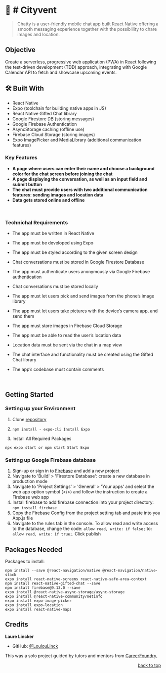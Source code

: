 # 📖 # Cityvent

> Chatty is a user-friendly mobile chat app built React Native offering a smooth messaging experience together with the possiblility to chare images and location.

## Objective
Create a serverless, progressive web application (PWA) in React following the test-driven development (TDD) approach, integrating with Google Calendar API to fetch and showcase upcoming events.

## 🛠 Built With

- React Native
- Expo (toolchain for building native apps in JS)
- React Native Gifted Chat library
- Google Firestore DB (storing messages)
- Google Firebase Authentication
- AsyncStorage caching (offline use)
- Firebase Cloud Storage (storing images)
- Expo ImagePicker and MediaLibrary (additional communication features)

### Key Features 
 
- **A page where users can enter their name and choose a background color for the chat screen before joining the chat**
- **A page displaying the conversation, as well as an input field and submit button**
- **The chat must provide users with two additional communication features: sending images and location data**
- **Data gets stored online and offline**

<br>

### Technichal Requirements

- The app must be written in React Native
- The app must be developed using Expo
- The app must be styled according to the given screen design
- Chat conversations must be stored in Google Firestore Database
- The app must authenticate users anonymously via Google Firebase authentication
- Chat conversations must be stored locally
- The app must let users pick and send images from the phone’s image library
- The app must let users take pictures with the device’s camera app, and send them
- The app must store images in Firebase Cloud Storage
- The app must be able to read the user’s location data
- Location data must be sent via the chat in a map view
- The chat interface and functionality must be created using the Gifted Chat library
- The app’s codebase must contain comments

  <br>

## Getting Started
### Setting up your Environment
1. Clone [repository](https://github.com/LoulouLinck/Chat-App) 

2. ```npm install - expo-cli Install Expo```

3. Install All Required Packages

```4. Navigate to the root folder of the project and run 
npx expo start or npm start Start Expo
```

### Setting up Google Firebase database

1. Sign-up or sign in to [Firebase](https://firebase.google.com/) and add a new project
2. Navigate to 'Build' > 'Firestore Database': create a new database in production mode
3. Navigate to 'Project Settings' > 'General' > 'Your apps' and select the web app option symbol (</>) and follow the instruction to create a Firebase web app
4. Install firebase to add firebase connection into your project directory: `npm install firebase`
5. Copy the Firebase Config from the project setting tab and paste into you App.js file
6. Navigate to the rules tab in the console. To allow read and write access to the database, change the code: `allow read, write: if false;` to: `allow read, write: if true;`. Click publish


## Packages Needed
Packages to install:

    npm install --save @react-navigation/native @react-navigation/native-stack
    expo install react-native-screens react-native-safe-area-context
    npm install react-native-gifted-chat --save
    npm install firebase@9.13.0 --save
    expo install @react-native-async-storage/async-storage
    expo install @react-native-community/netinfo
    expo install expo-image-picker
    expo install expo-location
    expo install react-native-maps

## Credits

**Laure Lincker**

- GitHub: [@LoulouLinck](https://github.com/LoulouLinck)

This was a solo project guided by tutors and mentors from <a href="https://careerfoundry.com/en/courses/become-a-web-developer/">CareerFoundry.</a>
<p align="right"><a href="#readme-top">back to top</a></p>
